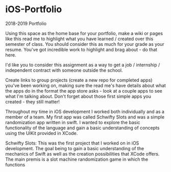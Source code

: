 # iOS-Portfolio
2018-2019 Portfolio

Using this space as the home base for your portfolio, make a wiki or pages like this read me to highlight what you have learned / created over this semester of class. You should consider this as much for your grade as your resume. You've got incredible work to highlight and brag about - do that here. 

I'd like you to consider this assignment as a way to get a job / internship / independent contract with someone outside the school.

Create links to group projects (create a new repo for completed apps) you've been working on, making sure the read me's have details about what the apps do in the format the app store asks - look at a couple apps to see what I'm talking about. Don't forget about those first simple apps you created - they still matter!

Throughout my time in iOS development I worked both individually and as a member of a team. My first app was called Schwifty Slots and was a simple randomization app written in swift. I wanted to explore the basic functionality of the language and gain a basic understanding of concepts using the UIKit provided in XCode. 

Schwifty Slots:
  This was the first project that I worked on in iOS development. The goal being to gain a basic understanding of the mechanics of Swift as well as the creation possibilities that XCode offers. The main premis is a slot machine randomization game in which the functions 

